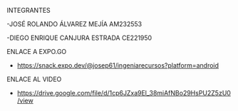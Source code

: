

INTEGRANTES

-JOSÉ ROLANDO ÁLVAREZ MEJÍA AM232553 

-DIEGO ENRIQUE CANJURA ESTRADA CE221950

ENLACE A EXPO.GO
-  https://snack.expo.dev/@josep61/ingeniarecursos?platform=android

ENLACE AL VIDEO 
-  https://drive.google.com/file/d/1cp6JZxa9El_38miAfNBo29HsPU2Z5zU0/view

  
